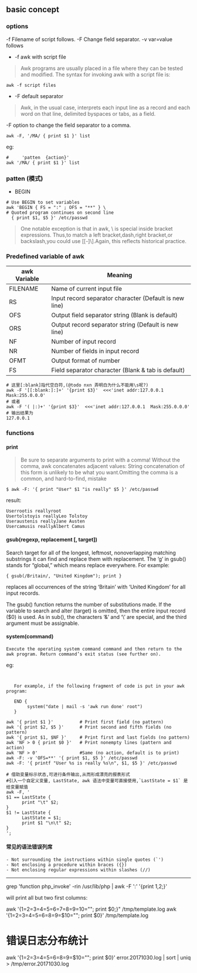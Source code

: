 
## basic concept
### options
-f Filename of script follows.
-F Change field separator.
-v var=value follows


* -f awk  with script file

> Awk programs are usually placed in a file where they can be tested and modified. The syntax for
invoking awk with a script file is:
```
awk -f script files
```

* -F default separator
> Awk, in the usual case, interprets each input line as a record and each word on that line, delimited byspaces or tabs, as a field.

-F option to change the field separator to a comma.

```
awk -F, '/MA/ { print $1 }' list
```

eg:
```
#     'patten  {action}'
awk '/MA/ { print $1 }' list
```
### patten (模式)
* BEGIN

```
# Use BEGIN to set variables
awk 'BEGIN { FS = ":" ; OFS = "**" } \
# Quoted program continues on second line
  { print $1, $5 }' /etc/passwd
```

> One notable exception is that in awk, \ is special inside bracket expressions. Thus,to match a left bracket,dash,right bracket,or backslash,you could use [\[\-\]\\].Again, this reflects historical practice.


### Predefined variable of awk
awk Variable | Meaning
---|---
FILENAME | Name of current input file
RS       |Input record separator character (Default is new line)
OFS      | Output field separator string (Blank is default)
ORS      | Output record separator string (Default is new line)
NF       | Number of input record
NR       | Number of fields in input record
OFMT     | Output format of number
FS       | Field separator character (Blank & tab is default)


```
# 这里[:blank]指代空白符,(@todo nxn 弄明白为什么不能用\s呢?)
awk -F '[[:blank:]:]+' '{print $3}'  <<<'inet addr:127.0.0.1  Mask:255.0.0.0'
# 或者
awk -F '( |:)+' '{print $3}'  <<<'inet addr:127.0.0.1  Mask:255.0.0.0'
# 输出结果为
127.0.0.1
```

### functions
#### print
> Be sure to separate arguments to print with a comma! Without the comma, awk concatenates adjacent values:
String concatenation of this form is unlikely to be what you want.Omitting the comma is a common, and hard-to-find, mistake
```
$ awk -F: '{ print "User" $1 "is really" $5 }' /etc/passwd
```
result:
```
Userrootis reallyroot
Usertolstoyis reallyLeo Tolstoy
Useraustenis reallyJane Austen
Usercamusis reallyAlbert Camus
```
#### gsub(regexp, replacement [, target])
Search target for all of the longest, leftmost, nonoverlapping matching substrings it can find and replace them with replacement. The ‘g’ in gsub() stands for “global,” which means replace everywhere. For example:
```
{ gsub(/Britain/, "United Kingdom"); print }
```
replaces all occurrences of the string ‘Britain’ with ‘United Kingdom’ for all input records.

The gsub() function returns the number of substitutions made. If the variable to search and alter (target) is omitted, then the entire input record ($0) is used. As in sub(), the characters ‘&’ and ‘\’ are special, and the third argument must be assignable.

#### system(command)
    Execute the operating system command command and then return to the awk program. Return command’s exit status (see further on).

eg:
```


   For example, if the following fragment of code is put in your awk program:

   END {
        system("date | mail -s 'awk run done' root")
   }
```

```
awk '{ print $1 }' 			# Print first field (no pattern)
awk '{ print $2, $5 }' 		# Print second and fifth fields (no pattern)
awk '{ print $1, $NF }' 	# Print first and last fields (no pattern)
awk 'NF > 0 { print $0 }' 	# Print nonempty lines (pattern and action)
awk 'NF > 0' 				#Same (no action, default is to print)
awk -F: -v 'OFS=**' '{ print $1, $5 }' /etc/passwd
awk -F: '{ printf "User %s is really %s\n", $1, $5 }' /etc/passwd

```


```
# 借助变量标示状态,可进行条件输出,从而形成漂亮的报表形式
#引入一个自定义变量, LastState, awk 语法中变量可直接使用,`LastState = $1` 是给变量赋值
awk -F, '
$1 == LastState {
      print "\t" $2;
}
$1 != LastState {
      LastState = $1;
      print $1 "\n\t" $2;
}
';
```
#### 常见的语法错误列席

```
- Not surrounding the instructions within single quotes (`')
- Not enclosing a procedure within braces ({})
- Not enclosing regular expressions within slashes (//)
```


--------------------------------------------------------------------------------------

grep 'function php_invoke' -rin /usr/lib/php | awk -F ':' '{print $1,$2;}'

will print all but two first columns:


awk '{$1=$2=$3=$4=$5=$6=$7=$8=$9=$10=""; print $0;}" /tmp/template.log
awk '{$1=$2=$3=$4=$5=$6=$8=$9=$10=""; print $0}' /tmp/template.log


# 错误日志分布统计
awk '{$1=$2=$3=$4=$5=$6=$8=$9=$10=""; print $0}' error.20171030.log | sort | uniq > /tmp/error.20171030.log